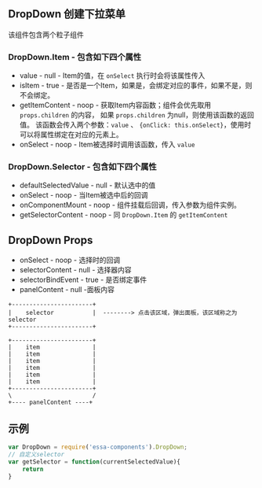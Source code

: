 ## DropDown 创建下拉菜单
该组件包含两个粒子组件

### DropDown.Item - 包含如下四个属性
+ value - null - Item的值，在 `onSelect` 执行时会将该属性传入
+ isItem - true - 是否是一个Item，如果是，会绑定对应的事件，如果不是，则不会绑定。
+ getItemContent - noop - 获取Item内容函数；组件会优先取用 `props.children` 的内容，
  如果 `props.children` 为null，则使用该函数的返回值。
  该函数会传入两个参数：`value` 、 `{onClick: this.onSelect}`，使用时可以将属性绑定在对应的元素上。
+ onSelect - noop - Item被选择时调用该函数，传入 `value`
  
### DropDown.Selector - 包含如下四个属性
+ defaultSelectedValue - null - 默认选中的值
+ onSelect - noop - 当Item被选中后的回调
+ onComponentMount - noop - 组件挂载后回调，传入参数为组件实例。
+ getSelectorContent - noop - 同 `DropDown.Item` 的 `getItemContent`

## DropDown Props

+ onSelect - noop - 选择时的回调
+ selectorContent - null - 选择器内容
+ selectorBindEvent - true - 是否绑定事件
+ panelContent - null -面板内容
```
+-----------------------+
|    selector           |  --------> 点击该区域，弹出面板，该区域称之为 selector
+-----------------------+

+-----------------------+
|    item               |
|    item               |
|    item               |
|    item               |
|    item               |
|    item               |
+-----------------------+
\                       /
+---- panelContent ----+
```
## 示例
```JavaScript
var DropDown = require('essa-components').DropDown;
// 自定义selector
var getSelector = function(currentSelectedValue){
    return 
}
```
